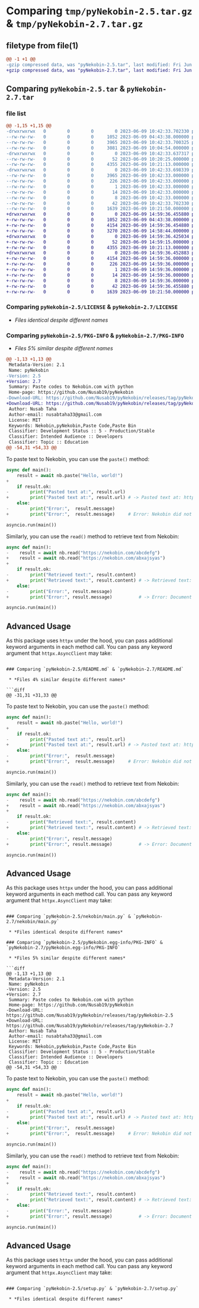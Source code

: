 # Comparing `tmp/pyNekobin-2.5.tar.gz` & `tmp/pyNekobin-2.7.tar.gz`

## filetype from file(1)

```diff
@@ -1 +1 @@
-gzip compressed data, was "pyNekobin-2.5.tar", last modified: Fri Jun  9 10:42:33 2023, max compression
+gzip compressed data, was "pyNekobin-2.7.tar", last modified: Fri Jun  9 14:59:36 2023, max compression
```

## Comparing `pyNekobin-2.5.tar` & `pyNekobin-2.7.tar`

### file list

```diff
@@ -1,15 +1,15 @@
-drwxrwxrwx   0        0        0        0 2023-06-09 10:42:33.702330 pyNekobin-2.5/
--rw-rw-rw-   0        0        0     1052 2023-06-09 04:43:38.000000 pyNekobin-2.5/LICENSE
--rw-rw-rw-   0        0        0     3965 2023-06-09 10:42:33.700325 pyNekobin-2.5/PKG-INFO
--rw-rw-rw-   0        0        0     3081 2023-06-09 10:04:54.000000 pyNekobin-2.5/README.md
-drwxrwxrwx   0        0        0        0 2023-06-09 10:42:33.637317 pyNekobin-2.5/nekobin/
--rw-rw-rw-   0        0        0       52 2023-06-09 10:20:25.000000 pyNekobin-2.5/nekobin/__init__.py
--rw-rw-rw-   0        0        0     4355 2023-06-09 10:21:13.000000 pyNekobin-2.5/nekobin/main.py
-drwxrwxrwx   0        0        0        0 2023-06-09 10:42:33.698339 pyNekobin-2.5/pyNekobin.egg-info/
--rw-rw-rw-   0        0        0     3965 2023-06-09 10:42:33.000000 pyNekobin-2.5/pyNekobin.egg-info/PKG-INFO
--rw-rw-rw-   0        0        0      226 2023-06-09 10:42:33.000000 pyNekobin-2.5/pyNekobin.egg-info/SOURCES.txt
--rw-rw-rw-   0        0        0        1 2023-06-09 10:42:33.000000 pyNekobin-2.5/pyNekobin.egg-info/dependency_links.txt
--rw-rw-rw-   0        0        0       14 2023-06-09 10:42:33.000000 pyNekobin-2.5/pyNekobin.egg-info/requires.txt
--rw-rw-rw-   0        0        0        8 2023-06-09 10:42:33.000000 pyNekobin-2.5/pyNekobin.egg-info/top_level.txt
--rw-rw-rw-   0        0        0       42 2023-06-09 10:42:33.702330 pyNekobin-2.5/setup.cfg
--rw-rw-rw-   0        0        0     1639 2023-06-09 10:21:50.000000 pyNekobin-2.5/setup.py
+drwxrwxrwx   0        0        0        0 2023-06-09 14:59:36.455880 pyNekobin-2.7/
+-rw-rw-rw-   0        0        0     1052 2023-06-09 04:43:38.000000 pyNekobin-2.7/LICENSE
+-rw-rw-rw-   0        0        0     4154 2023-06-09 14:59:36.454880 pyNekobin-2.7/PKG-INFO
+-rw-rw-rw-   0        0        0     3270 2023-06-09 14:58:44.000000 pyNekobin-2.7/README.md
+drwxrwxrwx   0        0        0        0 2023-06-09 14:59:36.425034 pyNekobin-2.7/nekobin/
+-rw-rw-rw-   0        0        0       52 2023-06-09 14:59:15.000000 pyNekobin-2.7/nekobin/__init__.py
+-rw-rw-rw-   0        0        0     4355 2023-06-09 10:21:13.000000 pyNekobin-2.7/nekobin/main.py
+drwxrwxrwx   0        0        0        0 2023-06-09 14:59:36.452883 pyNekobin-2.7/pyNekobin.egg-info/
+-rw-rw-rw-   0        0        0     4154 2023-06-09 14:59:36.000000 pyNekobin-2.7/pyNekobin.egg-info/PKG-INFO
+-rw-rw-rw-   0        0        0      226 2023-06-09 14:59:36.000000 pyNekobin-2.7/pyNekobin.egg-info/SOURCES.txt
+-rw-rw-rw-   0        0        0        1 2023-06-09 14:59:36.000000 pyNekobin-2.7/pyNekobin.egg-info/dependency_links.txt
+-rw-rw-rw-   0        0        0       14 2023-06-09 14:59:36.000000 pyNekobin-2.7/pyNekobin.egg-info/requires.txt
+-rw-rw-rw-   0        0        0        8 2023-06-09 14:59:36.000000 pyNekobin-2.7/pyNekobin.egg-info/top_level.txt
+-rw-rw-rw-   0        0        0       42 2023-06-09 14:59:36.455880 pyNekobin-2.7/setup.cfg
+-rw-rw-rw-   0        0        0     1639 2023-06-09 10:21:50.000000 pyNekobin-2.7/setup.py
```

### Comparing `pyNekobin-2.5/LICENSE` & `pyNekobin-2.7/LICENSE`

 * *Files identical despite different names*

### Comparing `pyNekobin-2.5/PKG-INFO` & `pyNekobin-2.7/PKG-INFO`

 * *Files 5% similar despite different names*

```diff
@@ -1,13 +1,13 @@
 Metadata-Version: 2.1
 Name: pyNekobin
-Version: 2.5
+Version: 2.7
 Summary: Paste codes to Nekobin.com with python
 Home-page: https://github.com/Nusab19/pyNekobin
-Download-URL: https://github.com/Nusab19/pyNekobin/releases/tag/pyNekobin-2.5
+Download-URL: https://github.com/Nusab19/pyNekobin/releases/tag/pyNekobin-2.7
 Author: Nusab Taha
 Author-email: nusabtaha33@gmail.com
 License: MIT
 Keywords: Nekobin,pyNekobin,Paste Code,Paste Bin
 Classifier: Development Status :: 5 - Production/Stable
 Classifier: Intended Audience :: Developers
 Classifier: Topic :: Education
@@ -54,31 +54,33 @@
 ```
 
 To paste text to Nekobin, you can use the `paste()` method:
 
 ```python
 async def main():
     result = await nb.paste("Hello, world!")
+    
     if result.ok:
-        print("Pasted text at:", result.url)
+        print("Pasted text at:", result.url) # -> Pasted text at: https://nekobin.com/abxajsyas
     else:
-        print("Error:",  result.message)
+        print("Error:",  result.message)     # Error: Nekobin did not fulfil the request
 
 asyncio.run(main())
 ```
 
 Similarly, you can use the `read()` method to retrieve text from Nekobin:
 
 ```python
 async def main():
-    result = await nb.read("https://nekobin.com/abcdefg")
+    result = await nb.read("https://nekobin.com/abxajsyas")
+    
     if result.ok:
-        print("Retrieved text:", result.content)
+        print("Retrieved text:", result.content) # -> Retrieved text: Hello, world!
     else:
-        print("Error:", result.message)
+        print("Error:", result.message)          # -> Error: Document not found 
 
 asyncio.run(main())
 ```
 
 ## Advanced Usage
 
 As this package uses `httpx` under the hood, you can pass additional keyword arguments in each method call. You can pass any keyword argument that `httpx.AsyncClient` may take:
```

### Comparing `pyNekobin-2.5/README.md` & `pyNekobin-2.7/README.md`

 * *Files 4% similar despite different names*

```diff
@@ -31,31 +31,33 @@
 ```
 
 To paste text to Nekobin, you can use the `paste()` method:
 
 ```python
 async def main():
     result = await nb.paste("Hello, world!")
+    
     if result.ok:
-        print("Pasted text at:", result.url)
+        print("Pasted text at:", result.url) # -> Pasted text at: https://nekobin.com/abxajsyas
     else:
-        print("Error:",  result.message)
+        print("Error:",  result.message)     # Error: Nekobin did not fulfil the request
 
 asyncio.run(main())
 ```
 
 Similarly, you can use the `read()` method to retrieve text from Nekobin:
 
 ```python
 async def main():
-    result = await nb.read("https://nekobin.com/abcdefg")
+    result = await nb.read("https://nekobin.com/abxajsyas")
+    
     if result.ok:
-        print("Retrieved text:", result.content)
+        print("Retrieved text:", result.content) # -> Retrieved text: Hello, world!
     else:
-        print("Error:", result.message)
+        print("Error:", result.message)          # -> Error: Document not found 
 
 asyncio.run(main())
 ```
 
 ## Advanced Usage
 
 As this package uses `httpx` under the hood, you can pass additional keyword arguments in each method call. You can pass any keyword argument that `httpx.AsyncClient` may take:
```

### Comparing `pyNekobin-2.5/nekobin/main.py` & `pyNekobin-2.7/nekobin/main.py`

 * *Files identical despite different names*

### Comparing `pyNekobin-2.5/pyNekobin.egg-info/PKG-INFO` & `pyNekobin-2.7/pyNekobin.egg-info/PKG-INFO`

 * *Files 5% similar despite different names*

```diff
@@ -1,13 +1,13 @@
 Metadata-Version: 2.1
 Name: pyNekobin
-Version: 2.5
+Version: 2.7
 Summary: Paste codes to Nekobin.com with python
 Home-page: https://github.com/Nusab19/pyNekobin
-Download-URL: https://github.com/Nusab19/pyNekobin/releases/tag/pyNekobin-2.5
+Download-URL: https://github.com/Nusab19/pyNekobin/releases/tag/pyNekobin-2.7
 Author: Nusab Taha
 Author-email: nusabtaha33@gmail.com
 License: MIT
 Keywords: Nekobin,pyNekobin,Paste Code,Paste Bin
 Classifier: Development Status :: 5 - Production/Stable
 Classifier: Intended Audience :: Developers
 Classifier: Topic :: Education
@@ -54,31 +54,33 @@
 ```
 
 To paste text to Nekobin, you can use the `paste()` method:
 
 ```python
 async def main():
     result = await nb.paste("Hello, world!")
+    
     if result.ok:
-        print("Pasted text at:", result.url)
+        print("Pasted text at:", result.url) # -> Pasted text at: https://nekobin.com/abxajsyas
     else:
-        print("Error:",  result.message)
+        print("Error:",  result.message)     # Error: Nekobin did not fulfil the request
 
 asyncio.run(main())
 ```
 
 Similarly, you can use the `read()` method to retrieve text from Nekobin:
 
 ```python
 async def main():
-    result = await nb.read("https://nekobin.com/abcdefg")
+    result = await nb.read("https://nekobin.com/abxajsyas")
+    
     if result.ok:
-        print("Retrieved text:", result.content)
+        print("Retrieved text:", result.content) # -> Retrieved text: Hello, world!
     else:
-        print("Error:", result.message)
+        print("Error:", result.message)          # -> Error: Document not found 
 
 asyncio.run(main())
 ```
 
 ## Advanced Usage
 
 As this package uses `httpx` under the hood, you can pass additional keyword arguments in each method call. You can pass any keyword argument that `httpx.AsyncClient` may take:
```

### Comparing `pyNekobin-2.5/setup.py` & `pyNekobin-2.7/setup.py`

 * *Files identical despite different names*

